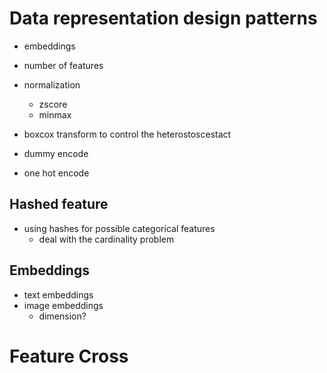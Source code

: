 
# Data representation design patterns

- embeddings
- number of features
- normalization
    -   zscore
    -   minmax
- boxcox transform to control the heterostoscestact

- dummy encode
- one hot encode

## Hashed feature

- using hashes for possible categorical features
    - deal with the cardinality problem

## Embeddings

- text embeddings
- image embeddings
    - dimension?

# Feature Cross
